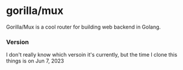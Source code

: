# gorilla/mux
Gorilla/Mux is a cool router for building web backend in Golang.

### Version
I don't really know which versoin it's currently, but the time I clone this things is on Jun 7, 2023